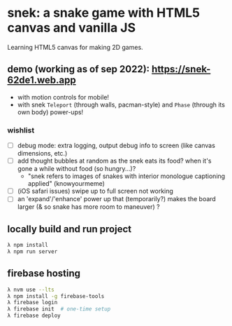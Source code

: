 # snek: a snake game with HTML5 canvas and vanilla JS

Learning HTML5 canvas for making 2D games.

## demo (working as of sep 2022): https://snek-62de1.web.app

- with motion controls for mobile!
- with snek `Teleport` (through walls, pacman-style) and `Phase` (through its own body) power-ups!

### wishlist
- [ ] debug mode: extra logging, output debug info to screen (like canvas dimensions, etc.)
- [ ] add thought bubbles at random as the snek eats its food? when it's gone a while without food (so hungry...)?
    - "snek refers to images of snakes with interior monologue captioning applied" (knowyourmeme)
- [ ] (iOS safari issues) swipe up to full screen not working
- [ ] an 'expand'/'enhance' power up that (temporarily?) makes the board larger (& so snake has more room to maneuver) ?

## locally build and run project

```bash
λ npm install
λ npm run server
```

## firebase hosting

```bash
λ nvm use --lts
λ npm install -g firebase-tools
λ firebase login
λ firebase init  # one-time setup
λ firebase deploy
```
